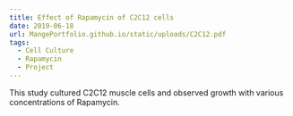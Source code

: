 ```yaml
---
title: Effect of Rapamycin of C2C12 cells
date: 2019-06-18
url: MangePortfolio.github.io/static/uploads/C2C12.pdf
tags:
  - Cell Culture
  - Rapamycin
  - Project
---
```


This study cultured C2C12 muscle cells and observed growth with various concentrations of Rapamycin.


